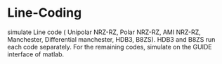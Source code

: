 # Line-Coding
simulate Line code ( Unipolar NRZ-RZ, Polar NRZ-RZ,  AMI NRZ-RZ, Manchester, Differential manchester, HDB3, B8ZS). HDB3 and B8ZS run each code separately. For the remaining codes, simulate on the GUIDE interface of matlab.
